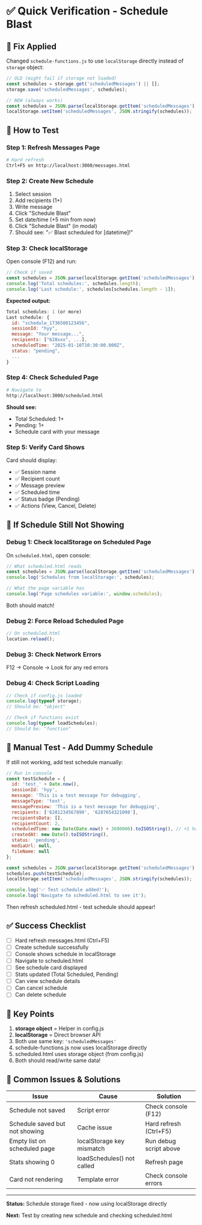 # ✅ Quick Verification - Schedule Blast

## 🔧 Fix Applied

Changed `schedule-functions.js` to use `localStorage` directly instead of `storage` object:

```javascript
// OLD (might fail if storage not loaded)
const schedules = storage.get('scheduledMessages') || [];
storage.save('scheduledMessages', schedules);

// NEW (always works)
const schedules = JSON.parse(localStorage.getItem('scheduledMessages') || '[]');
localStorage.setItem('scheduledMessages', JSON.stringify(schedules));
```

## 🚀 How to Test

### **Step 1: Refresh Messages Page**

```bash
# Hard refresh
Ctrl+F5 on http://localhost:3000/messages.html
```

### **Step 2: Create New Schedule**

1. Select session
2. Add recipients (1+)
3. Write message
4. Click "Schedule Blast"
5. Set date/time (+5 min from now)
6. Click "Schedule Blast" (in modal)
7. Should see: "✅ Blast scheduled for [datetime]!"

### **Step 3: Check localStorage**

Open console (F12) and run:

```javascript
// Check if saved
const schedules = JSON.parse(localStorage.getItem('scheduledMessages') || '[]');
console.log('Total schedules:', schedules.length);
console.log('Last schedule:', schedules[schedules.length - 1]);
```

**Expected output:**
```javascript
Total schedules: 1 (or more)
Last schedule: {
  id: "schedule_1736508123456",
  sessionId: "hyy",
  message: "Your message...",
  recipients: ["628xxx", ...],
  scheduledTime: "2025-01-10T10:30:00.000Z",
  status: "pending",
  ...
}
```

### **Step 4: Check Scheduled Page**

```bash
# Navigate to
http://localhost:3000/scheduled.html
```

**Should see:**
- Total Scheduled: 1+
- Pending: 1+
- Schedule card with your message

### **Step 5: Verify Card Shows**

Card should display:
- ✅ Session name
- ✅ Recipient count
- ✅ Message preview
- ✅ Scheduled time
- ✅ Status badge (Pending)
- ✅ Actions (View, Cancel, Delete)

## 🐛 If Schedule Still Not Showing

### **Debug 1: Check localStorage on Scheduled Page**

On `scheduled.html`, open console:

```javascript
// What scheduled.html reads
const schedules = JSON.parse(localStorage.getItem('scheduledMessages') || '[]');
console.log('Schedules from localStorage:', schedules);

// What the page variable has
console.log('Page schedules variable:', window.schedules);
```

Both should match!

### **Debug 2: Force Reload Scheduled Page**

```javascript
// On scheduled.html
location.reload();
```

### **Debug 3: Check Network Errors**

F12 → Console → Look for any red errors

### **Debug 4: Check Script Loading**

```javascript
// Check if config.js loaded
console.log(typeof storage);
// Should be: "object"

// Check if functions exist
console.log(typeof loadSchedules);
// Should be: "function"
```

## 🧪 Manual Test - Add Dummy Schedule

If still not working, add test schedule manually:

```javascript
// Run in console
const testSchedule = {
  id: 'test_' + Date.now(),
  sessionId: 'hyy',
  message: 'This is a test message for debugging',
  messageType: 'text',
  messagePreview: 'This is a test message for debugging',
  recipients: ['6281234567890', '6287654321098'],
  recipientsData: [],
  recipientCount: 2,
  scheduledTime: new Date(Date.now() + 3600000).toISOString(), // +1 hour
  createdAt: new Date().toISOString(),
  status: 'pending',
  mediaUrl: null,
  fileName: null
};

const schedules = JSON.parse(localStorage.getItem('scheduledMessages') || '[]');
schedules.push(testSchedule);
localStorage.setItem('scheduledMessages', JSON.stringify(schedules));

console.log('✅ Test schedule added!');
console.log('Navigate to scheduled.html to see it');
```

Then refresh scheduled.html - test schedule should appear!

## ✅ Success Checklist

- [ ] Hard refresh messages.html (Ctrl+F5)
- [ ] Create schedule successfully
- [ ] Console shows schedule in localStorage
- [ ] Navigate to scheduled.html
- [ ] See schedule card displayed
- [ ] Stats updated (Total Scheduled, Pending)
- [ ] Can view schedule details
- [ ] Can cancel schedule
- [ ] Can delete schedule

## 📝 Key Points

1. **storage object** = Helper in config.js
2. **localStorage** = Direct browser API
3. Both use same key: `'scheduledMessages'`
4. schedule-functions.js now uses localStorage directly
5. scheduled.html uses storage object (from config.js)
6. Both should read/write same data!

## 🎯 Common Issues & Solutions

| Issue | Cause | Solution |
|-------|-------|----------|
| Schedule not saved | Script error | Check console (F12) |
| Schedule saved but not showing | Cache issue | Hard refresh (Ctrl+F5) |
| Empty list on scheduled page | localStorage key mismatch | Run debug script above |
| Stats showing 0 | loadSchedules() not called | Refresh page |
| Card not rendering | Template error | Check console errors |

---

**Status:** Schedule storage fixed - now using localStorage directly

**Next:** Test by creating new schedule and checking scheduled.html
